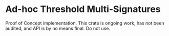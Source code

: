 # Ad-hoc Threshold Multi-Signatures

Proof of Concept implementation. This crate is ongoing work, has not been audited, and API is by no means final. Do not use. 